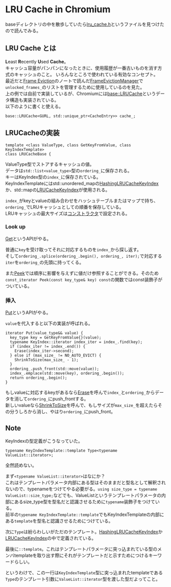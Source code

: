 # LRU Cache in Chromium

baseディレクトリの中を散歩していたら[lru_cache.h](https://source.chromium.org/chromium/chromium/src/+/main:base/containers/lru_cache.h)というファイルを見つけたので読んでみる。

## LRU Cache とは
**L**east **R**ecently **U**sed **Cache**。  
キャッシュ容量がパンパンになったときに、使用履歴が一番古いものを消す方式のキャッシュのこと。
いろんなところで使われている有効なコンセプト。  
最近だと[Frame Eviction](/docs/day37.md)のノートで読んだ[FrameEvictionManager](https://source.chromium.org/chromium/chromium/src/+/main:components/viz/client/frame_eviction_manager.h)で`unlocked_frames_`のリストを管理するために使用しているのを見た。  
上の例では自前で実装しているが、Chromiumには[base::LRUCache](https://source.chromium.org/chromium/chromium/src/+/refs/heads/main:base/containers/lru_cache.h)というデータ構造も実装されている。  
以下のように書くと使える。
```cpp=
base::LRUCache<GURL, std::unique_ptr<CacheEntry>> cache_;
```

## LRUCacheの実装
```cpp=
template <class ValueType, class GetKeyFromValue, class KeyIndexTemplate>
class LRUCacheBase {
```
ValueType型でストアするキャッシュの値。  
データは`std::list<value_type>`型の`ordering_`に保存される。  
キーはKeyIndex型の`index_`に保存されている。  
KeyIndexTemplateにはstd::unordered_mapの[HashingLRUCacheKeyIndex](https://source.chromium.org/chromium/chromium/src/+/refs/heads/main:base/containers/lru_cache.h;l=237;drc=f09c12c84b39d13189a7039a05253ca3766d4751)か、std::mapの[LRUCacheKeyIndex](https://source.chromium.org/chromium/chromium/src/+/refs/heads/main:base/containers/lru_cache.h;l=231;drc=f09c12c84b39d13189a7039a05253ca3766d4751)が使用される。  

`index_`がkeyとvalueの組み合わせをハッシュテーブルまたはマップで持ち、`ordering_`でLRUキャッシュとしての順番を保存している。  
LRUキャッシュの最大サイズは[コンストラクタ](https://source.chromium.org/chromium/chromium/src/+/refs/heads/main:base/containers/lru_cache.h;l=78;drc=f09c12c84b39d13189a7039a05253ca3766d4751)で設定される。

### Look up
[Get](https://source.chromium.org/chromium/chromium/src/+/refs/heads/main:base/containers/lru_cache.h;l=130;drc=f09c12c84b39d13189a7039a05253ca3766d4751)というAPIがやる。  

普通に`key`を受け取ってそれに対応するものを`index_`から探し返す。  
そして`ordering_.splice(ordering_.begin(), ordering_, iter);`で対応する`iter`を`ordering_`の先頭に持ってくる。

また[Peek](https://source.chromium.org/chromium/chromium/src/+/refs/heads/main:base/containers/lru_cache.h;l=143;drc=f09c12c84b39d13189a7039a05253ca3766d4751)では順序に影響を与えずに値だけ参照することができる。そのため`const_iterator Peek(const key_type& key) const`の関数ではconst装飾子がついている。  

### 挿入
[Put](https://source.chromium.org/chromium/chromium/src/+/main:base/containers/lru_cache.h;l=96;drc=2efb465248fe03de205fdfea00a01b88e0665c07)というAPIがやる。  

`value`を代入すると以下の実装が呼ばれる。
```cpp=
iterator Put(value_type&& value) {
  key_type key = GetKeyFromValue{}(value);
  typename KeyIndex::iterator index_iter = index_.find(key);
  if (index_iter != index_.end()) {
    Erase(index_iter->second);
  } else if (max_size_ != NO_AUTO_EVICT) {
    ShrinkToSize(max_size_ - 1);
  }
  ordering_.push_front(std::move(value));
  index_.emplace(std::move(key), ordering_.begin());
  return ordering_.begin();
}
```
もしvalueに対応するkeyがあるなら[Erase](https://source.chromium.org/chromium/chromium/src/+/refs/heads/main:base/containers/lru_cache.h;l=166;drc=f09c12c84b39d13189a7039a05253ca3766d4751)を呼んで`index_`と`ordering_`からデータを消して`ordering_`にpush_frontする。  
新しいvalueなら[ShrinkToSize](https://source.chromium.org/chromium/chromium/src/+/refs/heads/main:base/containers/lru_cache.h;l=182;drc=f09c12c84b39d13189a7039a05253ca3766d4751)を呼んで、もしサイズが`max_size_`を超えたらその分うしろから消し、やはり`ordering_`にpush_front。  

## Note
KeyIndexの型定義がこうなっていた。  
```cpp=
typename KeyIndexTemplate::template Type<typename ValueList::iterator>;
```
全然読めない。

まず`<typename ValueList::iterator>`はなにか？  
これはテンプレートパラメータ内部にある型はそのままだと型名として解釈されないので、typenameをつけてやる必要がる。`using size_type = typename ValueList::size_type;`などでも、ValueListというテンプレートパラメータの内部にあるsize_type型を型名だと認識させるために`typename`装飾子をつけている。  
前半の`typename KeyIndexTemplate::template`でもKeyIndexTemplateの内部にある`template`を型名と認識させるためにつけている。  

次に`Type`は紛らわしいがただのテンプレート。[HashingLRUCacheKeyIndex](https://source.chromium.org/chromium/chromium/src/+/refs/heads/main:base/containers/lru_cache.h;l=237;drc=f09c12c84b39d13189a7039a05253ca3766d4751)か[LRUCacheKeyIndex](https://source.chromium.org/chromium/chromium/src/+/refs/heads/main:base/containers/lru_cache.h;l=231;drc=f09c12c84b39d13189a7039a05253ca3766d4751)の中で定義されている。  

最後に`::template`。これはテンプレートパラメータに突っ込まれている型のメンバtemplateを取り出す際にそれがテンプレートだと示すためにつけるキーワードらしい。  

というわけで、この一行は`KeyIndexTemplate`型に突っ込まれたtemplateである`Type`のテンプレート引数に`ValueList::iterator`型を渡した型だよってこと。
